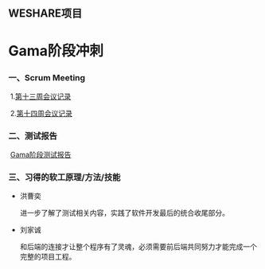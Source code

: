 ## WESHARE项目

# Gama阶段冲刺

### 一、Scrum Meeting

​	1.[第十三周会议记录](./week13.html)

​	2.[第十四周会议记录](./week14.html)

### 二、测试报告

​	[Gama阶段测试报告](./gamaTesting.html)

### 三、习得的软工原理/方法/技能

- 洪曹奕

  进一步了解了测试相关内容，实践了软件开发最后的统合收尾部分。

- 刘家诚

  和后端的连接才让整个程序有了灵魂，必须需要前后端共同努力才能完成一个完整的项目工程。
